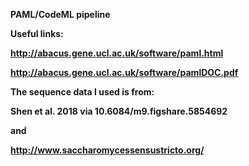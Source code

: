 <b> PAML/CodeML pipeline <b>
  
  Useful links:
  
  http://abacus.gene.ucl.ac.uk/software/paml.html
  
  http://abacus.gene.ucl.ac.uk/software/pamlDOC.pdf

  The sequence data I used is from:
  
 Shen et al. 2018 via 10.6084/m9.figshare.5854692
 
 and
 
 http://www.saccharomycessensustricto.org/
